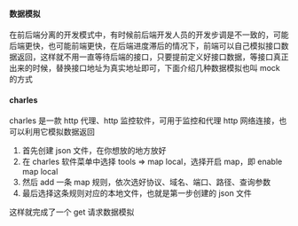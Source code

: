 #### 数据模拟

在前后端分离的开发模式中，有时候前后端开发人员的开发步调是不一致的，可能后端更快，也可能前端更快，在后端进度滞后的情况下，前端可以自己模拟接口数据返回，这样就不用一直等待后端的接口，只要提前定义好接口数据，等接口真正出来的时候，替换接口地址为真实地址即可，下面介绍几种数据模拟也叫 mock 的方式

#### charles

 charles 是一款 http 代理、http 监控软件，可用于监控和代理 http 网络连接，也可以利用它模拟数据返回

1. 首先创建 json 文件，在你想放的地方放好
2. 在 charles 软件菜单中选择 tools => map local，选择开启 map，即 enable map local
3. 然后 add 一条 map 规则，依次选好协议、域名、端口、路径、查询参数
4. 最后选择这条规则对应的本地文件，也就是第一步创建的 json 文件

这样就完成了一个 get 请求数据模拟
